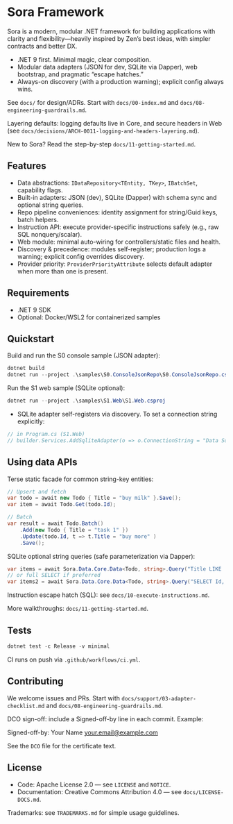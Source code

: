 # Sora Framework

Sora is a modern, modular .NET framework for building applications with clarity and flexibility—heavily inspired by Zen’s best ideas, with simpler contracts and better DX.

- .NET 9 first. Minimal magic, clear composition.
- Modular data adapters (JSON for dev, SQLite via Dapper), web bootstrap, and pragmatic “escape hatches.”
- Always-on discovery (with a production warning); explicit config always wins.

See `docs/` for design/ADRs. Start with `docs/00-index.md` and `docs/08-engineering-guardrails.md`.

Layering defaults: logging defaults live in Core, and secure headers in Web (see `docs/decisions/ARCH-0011-logging-and-headers-layering.md`).

New to Sora? Read the step-by-step `docs/11-getting-started.md`.

## Features

- Data abstractions: `IDataRepository<TEntity, TKey>`, `IBatchSet`, capability flags.
- Built-in adapters: JSON (dev), SQLite (Dapper) with schema sync and optional string queries.
- Repo pipeline conveniences: identity assignment for string/Guid keys, batch helpers.
- Instruction API: execute provider-specific instructions safely (e.g., raw SQL nonquery/scalar).
- Web module: minimal auto-wiring for controllers/static files and health.
- Discovery & precedence: modules self-register; production logs a warning; explicit config overrides discovery.
- Provider priority: `ProviderPriorityAttribute` selects default adapter when more than one is present.

## Requirements

- .NET 9 SDK
- Optional: Docker/WSL2 for containerized samples

## Quickstart

Build and run the S0 console sample (JSON adapter):

```powershell
dotnet build
dotnet run --project .\samples\S0.ConsoleJsonRepo\S0.ConsoleJsonRepo.csproj
```

Run the S1 web sample (SQLite optional):

```powershell
dotnet run --project .\samples\S1.Web\S1.Web.csproj
```

- SQLite adapter self-registers via discovery. To set a connection string explicitly:

```csharp
// in Program.cs (S1.Web)
// builder.Services.AddSqliteAdapter(o => o.ConnectionString = "Data Source=.\\data\\s1.sqlite");
```

## Using data APIs

Terse static facade for common string-key entities:

```csharp
// Upsert and fetch
var todo = await new Todo { Title = "buy milk" }.Save();
var item = await Todo.Get(todo.Id);

// Batch
var result = await Todo.Batch()
	.Add(new Todo { Title = "task 1" })
	.Update(todo.Id, t => t.Title = "buy more" )
	.Save();
```

SQLite optional string queries (safe parameterization via Dapper):

```csharp
var items = await Sora.Data.Core.Data<Todo, string>.Query("Title LIKE '%milk%'"); // WHERE suffix
// or full SELECT if preferred
var items2 = await Sora.Data.Core.Data<Todo, string>.Query("SELECT Id, Title FROM Todo WHERE Title LIKE '%milk%'");
```

Instruction escape hatch (SQL): see `docs/10-execute-instructions.md`.

More walkthroughs: `docs/11-getting-started.md`.

## Tests

```powershell
dotnet test -c Release -v minimal
```

CI runs on push via `.github/workflows/ci.yml`.

## Contributing

We welcome issues and PRs. Start with `docs/support/03-adapter-checklist.md` and `docs/08-engineering-guardrails.md`.

DCO sign-off: include a Signed-off-by line in each commit. Example:

Signed-off-by: Your Name <your.email@example.com>

See the `DCO` file for the certificate text.

## License

- Code: Apache License 2.0 — see `LICENSE` and `NOTICE`.
- Documentation: Creative Commons Attribution 4.0 — see `docs/LICENSE-DOCS.md`.

Trademarks: see `TRADEMARKS.md` for simple usage guidelines.
